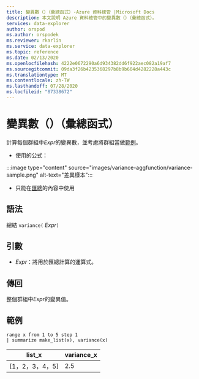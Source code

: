 ```yaml
---
title: 變異數（）（彙總函式）-Azure 資料總管 |Microsoft Docs
description: 本文說明 Azure 資料總管中的變異數（）（彙總函式）。
services: data-explorer
author: orspod
ms.author: orspodek
ms.reviewer: rkarlin
ms.service: data-explorer
ms.topic: reference
ms.date: 02/13/2020
ms.openlocfilehash: 4222e0672290a6d934382dd6f922aec082a19af7
ms.sourcegitcommit: 09da3f26b4235368297b8b9b604d4282228a443c
ms.translationtype: MT
ms.contentlocale: zh-TW
ms.lasthandoff: 07/28/2020
ms.locfileid: "87338672"
---
```

# <a name="variance-aggregation-function"></a>變異數（）（彙總函式）

計算每個群組中*Expr*的變異數，並考慮將群組當做[範例](https://en.wikipedia.org/wiki/Sample_%28statistics%29)。 

* 使用的公式：

:::image type="content" source="images/variance-aggfunction/variance-sample.png" alt-text="差異樣本":::

* 只能在[匯總](summarizeoperator.md)的內容中使用

## <a name="syntax"></a>語法

總結 `variance(` *Expr*`)`

## <a name="arguments"></a>引數

* *Expr*：將用於匯總計算的運算式。 

## <a name="returns"></a>傳回

整個群組中*Expr*的變異值。
 
## <a name="examples"></a>範例

```kusto
range x from 1 to 5 step 1
| summarize make_list(x), variance(x) 
```

|list_x|variance_x|
|---|---|
|[1，2，3，4，5]|2.5|